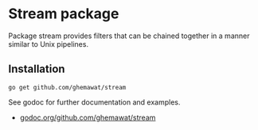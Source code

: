 # Stream package

Package stream provides filters that can be chained together in a manner
similar to Unix pipelines.

## Installation

~~~~
go get github.com/ghemawat/stream
~~~~

See godoc for further documentation and examples.

 * [godoc.org/github.com/ghemawat/stream](http://godoc.org/github.com/ghemawat/stream)

